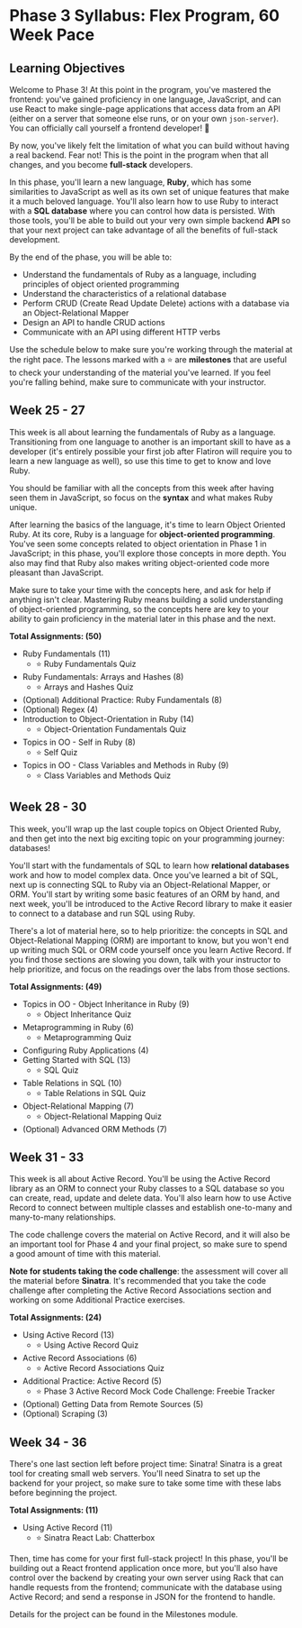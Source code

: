 # Phase 3 Syllabus: Flex Program, 60 Week Pace

## Learning Objectives

Welcome to Phase 3! At this point in the program, you've mastered the frontend:
you've gained proficiency in one language, JavaScript, and can use React to make
single-page applications that access data from an API (either on a server that
someone else runs, or on your own `json-server`). You can officially call
yourself a frontend developer! 🎉

By now, you've likely felt the limitation of what you can build without having a
real backend. Fear not! This is the point in the program when that all changes,
and you become **full-stack** developers.

In this phase, you'll learn a new language, **Ruby**, which has some
similarities to JavaScript as well as its own set of unique features that make
it a much beloved language. You'll also learn how to use Ruby to interact with a
**SQL database** where you can control how data is persisted. With those tools,
you'll be able to build out your very own simple backend **API** so that your
next project can take advantage of all the benefits of full-stack development.

By the end of the phase, you will be able to:

- Understand the fundamentals of Ruby as a language, including principles of
  object oriented programming
- Understand the characteristics of a relational database
- Perform CRUD (Create Read Update Delete) actions with a database via an
  Object-Relational Mapper
- Design an API to handle CRUD actions
- Communicate with an API using different HTTP verbs

Use the schedule below to make sure you're working through the material at
the right pace. The lessons marked with a ⭐️ are **milestones** that are useful
to check your understanding of the material you've learned. If you feel you're
falling behind, make sure to communicate with your instructor.

## Week 25 - 27

This week is all about learning the fundamentals of Ruby as a language.
Transitioning from one language to another is an important skill to have as a
developer (it's entirely possible your first job after Flatiron will require you
to learn a new language as well), so use this time to get to know and love Ruby.

You should be familiar with all the concepts from this week after having seen
them in JavaScript, so focus on the **syntax** and what makes Ruby unique.

After learning the basics of the language, it's time to learn Object Oriented
Ruby. At its core, Ruby is a language for **object-oriented programming**.
You've seen some concepts related to object orientation in Phase 1 in
JavaScript; in this phase, you'll explore those concepts in more depth. You also
may find that Ruby also makes writing object-oriented code more pleasant than
JavaScript.

Make sure to take your time with the concepts here, and ask for help if anything
isn't clear. Mastering Ruby means building a solid understanding of
object-oriented programming, so the concepts here are key to your ability to
gain proficiency in the material later in this phase and the next.

**Total Assignments: (50)**

- Ruby Fundamentals (11)
  - ⭐️ Ruby Fundamentals Quiz
- Ruby Fundamentals: Arrays and Hashes (8)
  - ⭐️ Arrays and Hashes Quiz
- (Optional) Additional Practice: Ruby Fundamentals (8)
- (Optional) Regex (4)
- Introduction to Object-Orientation in Ruby (14)
  - ⭐️ Object-Orientation Fundamentals Quiz
- Topics in OO - Self in Ruby (8)
  - ⭐️ Self Quiz
- Topics in OO - Class Variables and Methods in Ruby (9)
  - ⭐️ Class Variables and Methods Quiz

## Week 28 - 30

This week, you'll wrap up the last couple topics on Object Oriented Ruby, and
then get into the next big exciting topic on your programming journey: databases!

You'll start with the fundamentals of SQL to learn how **relational databases**
work and how to model complex data. Once you've learned a bit of SQL, next up is
connecting SQL to Ruby via an Object-Relational Mapper, or ORM. You'll start
by writing some basic features of an ORM by hand, and next week, you'll be introduced
to the Active Record library to make it easier to connect to a database and run SQL
using Ruby.

There's a lot of material here, so to help prioritize: the concepts in SQL and
Object-Relational Mapping (ORM) are important to know, but you won't end up
writing much SQL or ORM code yourself once you learn Active Record. If you find
those sections are slowing you down, talk with your instructor to help
prioritize, and focus on the readings over the labs from those sections.

**Total Assignments: (49)**

- Topics in OO - Object Inheritance in Ruby (9)
  - ⭐️ Object Inheritance Quiz
- Metaprogramming in Ruby (6)
  - ⭐️ Metaprogramming Quiz
- Configuring Ruby Applications (4)
- Getting Started with SQL (13)
  - ⭐️ SQL Quiz
- Table Relations in SQL (10)
  - ⭐️ Table Relations in SQL Quiz
- Object-Relational Mapping (7)
  - ⭐️ Object-Relational Mapping Quiz
- (Optional) Advanced ORM Methods (7)

## Week 31 - 33

This week is all about Active Record. You'll be using the Active Record library
as an ORM to connect your Ruby classes to a SQL database so you can create,
read, update and delete data. You'll also learn how to use Active Record to
connect between multiple classes and establish one-to-many and many-to-many
relationships.

The code challenge covers the material on Active Record, and it will also be an
important tool for Phase 4 and your final project, so make sure to spend a good
amount of time with this material.

**Note for students taking the code challenge**: the assessment will cover all
the material before **Sinatra**. It's recommended that you take the code
challenge after completing the Active Record Associations section and working on
some Additional Practice exercises.

**Total Assignments: (24)**

- Using Active Record (13)
  - ⭐️ Using Active Record Quiz
- Active Record Associations (6)
  - ⭐️ Active Record Associations Quiz
- Additional Practice: Active Record (5)
  - ⭐️ Phase 3 Active Record Mock Code Challenge: Freebie Tracker
- (Optional) Getting Data from Remote Sources (5)
- (Optional) Scraping (3)

## Week 34 - 36

There's one last section left before project time: Sinatra! Sinatra is a great
tool for creating small web servers. You'll need Sinatra to set up the backend
for your project, so make sure to take some time with these labs before beginning
the project.

**Total Assignments: (11)**

- Using Active Record (11)
  - ⭐️ Sinatra React Lab: Chatterbox

Then, time has come for your first full-stack project! In this phase, you'll be
building out a React frontend application once more, but you'll also have
control over the backend by creating your own server using Rack that can handle
requests from the frontend; communicate with the database using Active Record;
and send a response in JSON for the frontend to handle.

Details for the project can be found in the Milestones module.
